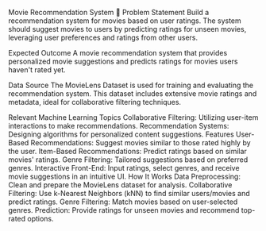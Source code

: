 Movie Recommendation System 🎥
Problem Statement
Build a recommendation system for movies based on user ratings. The system should suggest movies to users by predicting ratings for unseen movies, leveraging user preferences and ratings from other users.

Expected Outcome
A movie recommendation system that provides personalized movie suggestions and predicts ratings for movies users haven't rated yet.

Data Source
The MovieLens Dataset is used for training and evaluating the recommendation system. This dataset includes extensive movie ratings and metadata, ideal for collaborative filtering techniques.

Relevant Machine Learning Topics
Collaborative Filtering: Utilizing user-item interactions to make recommendations.
Recommendation Systems: Designing algorithms for personalized content suggestions.
Features
User-Based Recommendations: Suggest movies similar to those rated highly by the user.
Item-Based Recommendations: Predict ratings based on similar movies' ratings.
Genre Filtering: Tailored suggestions based on preferred genres.
Interactive Front-End: Input ratings, select genres, and receive movie suggestions in an intuitive UI.
How It Works
Data Preprocessing: Clean and prepare the MovieLens dataset for analysis.
Collaborative Filtering: Use k-Nearest Neighbors (kNN) to find similar users/movies and predict ratings.
Genre Filtering: Match movies based on user-selected genres.
Prediction: Provide ratings for unseen movies and recommend top-rated options.
